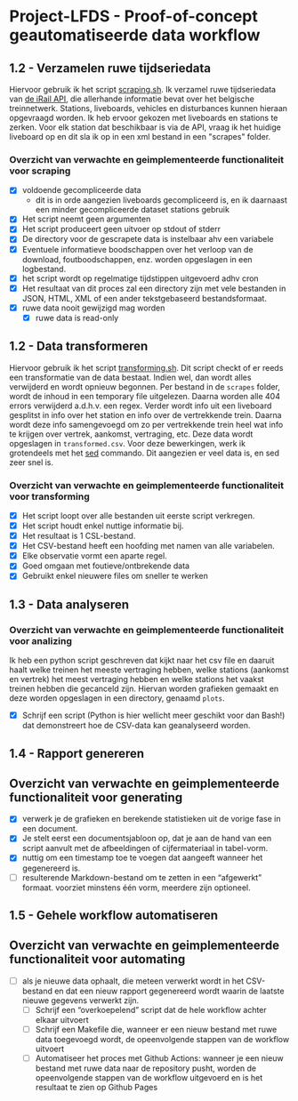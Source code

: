 # Project-LFDS - Proof-of-concept geautomatiseerde data workflow

## 1.2 - Verzamelen ruwe tijdseriedata

Hiervoor gebruik ik het script [scraping.sh](scripts/scraping.sh). Ik verzamel ruwe tijdseriedata van [de iRail API](https://docs.irail.be/#top), die allerhande informatie bevat over het belgische treinnetwerk. Stations, liveboards, vehicles en disturbances kunnen hieraan opgevraagd worden. Ik heb ervoor gekozen met liveboards en stations te zerken. Voor elk station dat beschikbaar is via de API, vraag ik het huidige liveboard op en dit sla ik op in een xml bestand in een "scrapes" folder.

### Overzicht van verwachte en geimplementeerde functionaliteit voor scraping

- [x] voldoende gecompliceerde data
  - dit is in orde aangezien liveboards gecompliceerd is, en ik daarnaast een minder gecompliceerde dataset stations gebruik
- [x] Het script neemt geen argumenten
- [x] Het script produceert geen uitvoer op stdout of stderr
- [x] De directory voor de gescrapete data is instelbaar ahv een variabele
- [x] Eventuele informatieve boodschappen over het verloop van de download, foutboodschappen, enz. worden opgeslagen in een logbestand.
- [x] het script wordt op regelmatige tijdstippen uitgevoerd adhv cron
- [x] Het resultaat van dit proces zal een directory zijn met vele bestanden in JSON, HTML, XML of een ander tekstgebaseerd bestandsformaat.
- [x] ruwe data nooit gewijzigd mag worden
  - [x] ruwe data is read-only

## 1.2 - Data transformeren

Hiervoor gebruik ik het script [transforming.sh](scripts/transforming.sh). Dit script checkt of er reeds een transformatie van de data bestaat. Indien wel, dan wordt alles verwijderd en wordt opnieuw begonnen. Per bestand in de `scrapes` folder, wordt de inhoud in een temporary file uitgelezen. Daarna worden alle 404 errors verwijderd a.d.h.v. een regex. Verder wordt info uit een liveboard gesplitst in info over het station en info over de vertrekkende trein. Daarna wordt deze info samengevoegd om zo per vertrekkende trein heel wat info te krijgen over vertrek, aankomst, vertraging, etc. Deze data wordt opgeslagen in `transformed.csv`. Voor deze bewerkingen, werk ik grotendeels met het [sed](https://www.gnu.org/software/sed/manual/sed.html) commando. Dit aangezien er veel data is, en sed zeer snel is.

### Overzicht van verwachte en geimplementeerde functionaliteit voor transforming

- [x] Het script loopt over alle bestanden uit eerste script verkregen.
- [x] Het script houdt enkel nuttige informatie bij.
- [x] Het resultaat is 1 CSL-bestand.
- [x] Het CSV-bestand heeft een hoofding met namen van alle variabelen.
- [x] Elke observatie vormt een aparte regel.
- [x] Goed omgaan met foutieve/ontbrekende data
- [x] Gebruikt enkel nieuwere files om sneller te werken

## 1.3 - Data analyseren

### Overzicht van verwachte en geimplementeerde functionaliteit voor analizing

Ik heb een python script geschreven dat kijkt naar het csv file en daaruit haalt welke treinen het meeste vertraging hebben, welke stations (aankomst en vertrek) het meest vertraging hebben en welke stations het vaakst treinen hebben die gecanceld zijn. Hiervan worden grafieken gemaakt en deze worden opgeslagen in een directory, genaamd `plots`.

- [x] Schrijf een script (Python is hier wellicht meer geschikt voor dan Bash!) dat demonstreert hoe de CSV-data kan geanalyseerd worden.

## 1.4 - Rapport genereren

## Overzicht van verwachte en geimplementeerde functionaliteit voor generating

- [x] verwerk je de grafieken en berekende statistieken uit de vorige fase in een document.
- [x] Je stelt eerst een documentsjabloon op, dat je aan de hand van een script aanvult met de afbeeldingen of cijfermateriaal in tabel-vorm.
- [x] nuttig om een timestamp toe te voegen dat aangeeft wanneer het gegenereerd is.
- [ ] resulterende Markdown-bestand om te zetten in een “afgewerkt” formaat. voorziet minstens één vorm, meerdere zijn optioneel.

## 1.5 - Gehele workflow automatiseren

## Overzicht van verwachte en geimplementeerde functionaliteit voor automating

- [ ] als je nieuwe data ophaalt, die meteen verwerkt wordt in het CSV-bestand en dat een nieuw rapport gegenereerd wordt waarin de laatste nieuwe gegevens verwerkt zijn.
  - [ ] Schrijf een “overkoepelend” script dat de hele workflow achter elkaar uitvoert
  - [ ] Schrijf een Makefile die, wanneer er een nieuw bestand met ruwe data toegevoegd wordt, de opeenvolgende stappen van de workflow uitvoert
  - [ ] Automatiseer het proces met Github Actions: wanneer je een nieuw bestand met ruwe data naar de repository pusht, worden de opeenvolgende stappen van de workflow uitgevoerd en is het resultaat te zien op Github Pages
